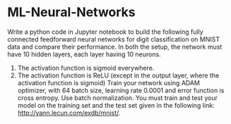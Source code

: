 # ML-Neural-Networks
Write a python code in Jupyter notebook to build the following fully connected feedforward neural
networks for digit classification on MNIST data and compare their performance. In both the setup, the
network must have 10 hidden layers, each layer having 10 neurons.
1. The activation function is sigmoid everywhere.
2. The activation function is ReLU (except in the output layer, where the activation function is
sigmoid)
Train your network using ADAM optimizer, with 64 batch size, learning rate 0.0001 and error function is
cross entropy. Use batch normalization. You must train and test your model on the training set and the
test set given in the following link: http://yann.lecun.com/exdb/mnist/. 
